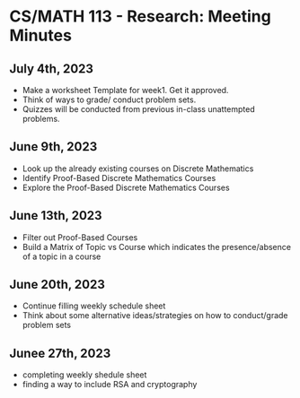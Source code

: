 # CS/MATH 113 - Research: Meeting Minutes
 ## July 4th, 2023
 - Make a worksheet Template for week1. Get it approved.
 - Think of ways to grade/ conduct problem sets.
 - Quizzes will be conducted from  previous in-class unattempted problems.

## June 9th, 2023

- Look up the already existing courses on Discrete Mathematics
- Identify Proof-Based Discrete Mathematics Courses
- Explore the Proof-Based Discrete Mathematics Courses

## June 13th, 2023

- Filter out Proof-Based Courses
- Build a Matrix of Topic vs Course which indicates the presence/absence of a topic in a course
## June 20th, 2023
- Continue filling weekly schedule sheet
- Think about some alternative ideas/strategies on how to conduct/grade problem sets
## Junee 27th, 2023
- completing weekly shedule sheet
- finding a way to include RSA and cryptography 

